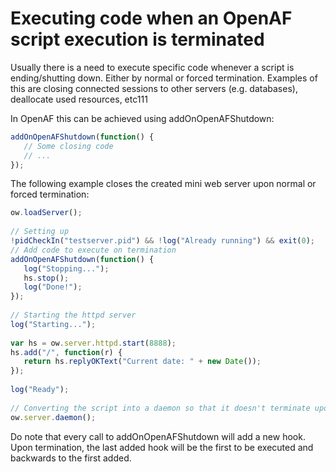 # Executing code when an OpenAF script execution is terminated

Usually there is a need to execute specific code whenever a script is ending/shutting down. Either by normal or forced termination. Examples of this are closing connected sessions to other servers (e.g. databases), deallocate used resources, etc&#49;&#49;&#49;

In OpenAF this can be achieved using addOnOpenAFShutdown:

````javascript
addOnOpenAFShutdown(function() {
   // Some closing code
   // ...
});
````

The following example closes the created mini web server upon normal or forced termination:

````javascript
ow.loadServer();
 
// Setting up
!pidCheckIn("testserver.pid") && !log("Already running") && exit(0);
// Add code to execute on termination
addOnOpenAFShutdown(function() {
   log("Stopping...");
   hs.stop();
   log("Done!");
});
 
// Starting the httpd server
log("Starting...");
 
var hs = ow.server.httpd.start(8888);
hs.add("/", function(r) {
   return hs.replyOKText("Current date: " + new Date());
});
 
log("Ready");
 
// Converting the script into a daemon so that it doesn't terminate upon Ctrl-C or similar
ow.server.daemon();
````
Do note that every call to addOnOpenAFShutdown will add a new hook. Upon termination, the last added hook will be the first to be executed and backwards to the first added.